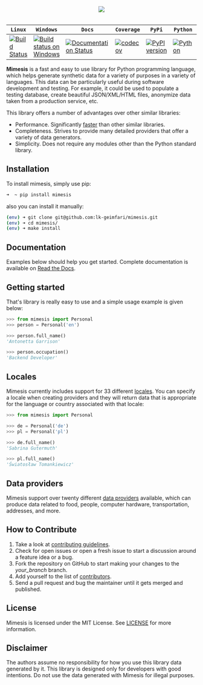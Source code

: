 <div align="center">
      <a href="https://github.com/lk-geimfari/mimesis">
        <img src="https://raw.githubusercontent.com/lk-geimfari/mimesis/master/media/logo-no-descr.png">
    </a><br><br>
</div>



| **`Linux`**  |  **`Windows`**  | **`Docs`**  | **`Coverage`**  | **`PyPi`**   | **`Python`**  | **`License`**  |
|---|---|---|---|---|---|---|
| [![Build Status](https://travis-ci.org/lk-geimfari/mimesis.svg?branch=master)](https://travis-ci.org/lk-geimfari/mimesis) | [![Build status on Windows](https://ci.appveyor.com/api/projects/status/chj8huslvn6vde18?svg=true)](https://ci.appveyor.com/project/lk-geimfari/mimesis) | [![Documentation Status](https://readthedocs.org/projects/mimesis/badge/?version=latest)](http://mimesis.readthedocs.io/?badge=latest) | [![codecov](https://codecov.io/gh/lk-geimfari/mimesis/branch/master/graph/badge.svg)](https://codecov.io/gh/lk-geimfari/mimesis)| [![PyPI version](https://badge.fury.io/py/mimesis.svg)](https://badge.fury.io/py/mimesis)| [![Python](https://img.shields.io/badge/python-3.5%2C%203.6-brightgreen.svg)](https://badge.fury.io/py/mimesis) | [![License](https://img.shields.io/badge/license-MIT-brightgreen.svg)](https://github.com/lk-geimfari/mimesis/blob/master/LICENSE)|


**Mimesis** is a fast and easy to use library for Python programming language, which helps generate synthetic
data for a variety of purposes in a variety of languages. This data can be particularly useful during software development and testing. For example, it could be used to populate a testing database, create beautiful JSON/XML/HTML files, anonymize data taken from a production service, etc.

This library offers a number of advantages over other similar libraries:

* Performance. Significantly [faster](https://gist.github.com/lk-geimfari/e76c12eb3c9a8afbf796c706d4ba779d) than other similar libraries.
* Completeness. Strives to provide many detailed providers that offer a variety of data generators.
* Simplicity. Does not require any modules other than the Python standard library.

## Installation
To install mimesis, simply use pip:

```zsh
➜  ~ pip install mimesis
```

also you can install it manually:

```zsh
(env) ➜ git clone git@github.com:lk-geimfari/mimesis.git
(env) ➜ cd mimesis/
(env) ➜ make install
```

## Documentation
Examples below should help you get started. Complete documentation is available on [Read the Docs](http://mimesis.readthedocs.io/).

## Getting started
That's library is really easy to use and a simple usage example is given below:

```python
>>> from mimesis import Personal
>>> person = Personal('en')

>>> person.full_name()
'Antonetta Garrison'

>>> person.occupation()
'Backend Developer'
```

## Locales
Mimesis currently includes support for 33 different [locales](http://mimesis.readthedocs.io/#id1). You can specify a locale when creating providers and they will return data that is appropriate for the language or country associated with that locale:

```python
>>> from mimesis import Personal

>>> de = Personal('de')
>>> pl = Personal('pl')

>>> de.full_name()
'Sabrina Gutermuth'

>>> pl.full_name()
'Światosław Tomankiewicz'
```

## Data providers

Mimesis support over twenty different [data providers](http://mimesis.readthedocs.io/#id2) available, which can produce data related to food, people, computer hardware, transportation, addresses, and more.

## How to Contribute
1. Take a look at [contributing guidelines](https://github.com/lk-geimfari/mimesis/blob/master/CONTRIBUTING.md).
2. Check for open issues or open a fresh issue to start a discussion around a feature idea or a bug.
3. Fork the repository on GitHub to start making your changes to the *your_branch* branch.
4. Add yourself to the list of [contributors](https://github.com/lk-geimfari/mimesis/blob/master/CONTRIBUTORS.md).
5. Send a pull request and bug the maintainer until it gets merged and published.

## License
Mimesis is licensed under the MIT License. See [LICENSE](https://github.com/lk-geimfari/mimesis/blob/master/LICENSE) for more information.

## Disclaimer
The authors assume no responsibility for how you use this library data generated by it. This library is designed only for developers with good intentions. Do not use the data generated with Mimesis for illegal purposes.
